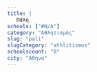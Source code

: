 ```yaml
---
title: |
   Πάλη
schools: ["#N/A"]
category: "Αθλητισμός"
slug: "pali"
slugCategory: "athlitismos"
schoolscount: "0"
city: "Αθήνα"
---
```


